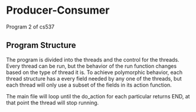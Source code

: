 # Producer-Consumer
Program 2 of cs537
## Program Structure
The program is divided into the threads and the control for the threads. Every thread can be run, but the behavior of the run function changes based on the type of thread it is. To achieve polymorphic behavior, each thread structure has a every field needed by any one of the threads, but each thread will only use a subset of the fields in its action function.

The main file will loop until the do\_action for each particular returns END, at that point the thread will stop running.
